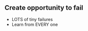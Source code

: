 ##  Create opportunity to fail
- LOTS of tiny failures <!-- .element: class="fragment" -->
- Learn from EVERY one <!-- .element: class="fragment" -->
